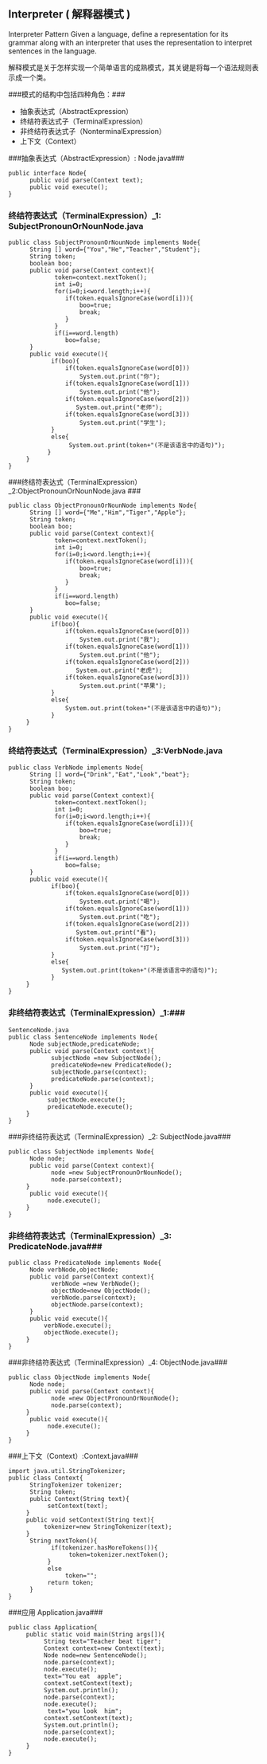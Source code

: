 ## Interpreter ( 解释器模式 ) ##

Interpreter Pattern 
  Given a language, define a representation for its grammar along with an interpreter
that uses the representation to interpret sentences in the language. 

解释模式是关于怎样实现一个简单语言的成熟模式，其关键是将每一个语法规则表示成一个类。 


###模式的结构中包括四种角色：###
* 抽象表达式（AbstractExpression） 
* 终结符表达式子（TerminalExpression） 
* 非终结符表达式子（NonterminalExpression） 
* 上下文（Context） 


###抽象表达式（AbstractExpression）: Node.java###
    
    public interface Node{
          public void parse(Context text);
          public void execute();
    } 


### 终结符表达式（TerminalExpression）_1: SubjectPronounOrNounNode.java ###
    
    public class SubjectPronounOrNounNode implements Node{
          String [] word={"You","He","Teacher","Student"};
          String token; 
          boolean boo;
          public void parse(Context context){
                 token=context.nextToken();
                 int i=0;
                 for(i=0;i<word.length;i++){
                    if(token.equalsIgnoreCase(word[i])){
                        boo=true;
                        break;
                    }
                 }
                 if(i==word.length)
                    boo=false;
          }
          public void execute(){
                if(boo){
                    if(token.equalsIgnoreCase(word[0]))
                        System.out.print("你"); 
                    if(token.equalsIgnoreCase(word[1]))
                        System.out.print("他"); 
                    if(token.equalsIgnoreCase(word[2]))
                       System.out.print("老师"); 
                    if(token.equalsIgnoreCase(word[3]))
                        System.out.print("学生"); 
                }
                else{
                     System.out.print(token+"(不是该语言中的语句)");
               }        
         }
    }
    


###终结符表达式（TerminalExpression）_2:ObjectPronounOrNounNode.java ###
    
    public class ObjectPronounOrNounNode implements Node{
          String [] word={"Me","Him","Tiger","Apple"};
          String token; 
          boolean boo;
          public void parse(Context context){
                 token=context.nextToken();
                 int i=0;
                 for(i=0;i<word.length;i++){
                    if(token.equalsIgnoreCase(word[i])){
                        boo=true;
                        break;
                    }
                 }
                 if(i==word.length)
                    boo=false;
          }
          public void execute(){
                if(boo){
                    if(token.equalsIgnoreCase(word[0]))
                        System.out.print("我"); 
                    if(token.equalsIgnoreCase(word[1]))
                        System.out.print("他"); 
                    if(token.equalsIgnoreCase(word[2]))
                       System.out.print("老虎"); 
                    if(token.equalsIgnoreCase(word[3]))
                        System.out.print("苹果"); 
                }
                else{
                    System.out.print(token+"(不是该语言中的语句)");
                }        
         }
    }
    
    

### 终结符表达式（TerminalExpression）_3:VerbNode.java ###
    
    public class VerbNode implements Node{
          String [] word={"Drink","Eat","Look","beat"};
          String token; 
          boolean boo;
          public void parse(Context context){
                 token=context.nextToken();
                 int i=0;
                 for(i=0;i<word.length;i++){
                    if(token.equalsIgnoreCase(word[i])){
                        boo=true;
                        break;
                    }
                 }
                 if(i==word.length)
                    boo=false;
          }
          public void execute(){
                if(boo){
                    if(token.equalsIgnoreCase(word[0]))
                        System.out.print("喝"); 
                    if(token.equalsIgnoreCase(word[1]))
                        System.out.print("吃"); 
                    if(token.equalsIgnoreCase(word[2]))
                       System.out.print("看"); 
                    if(token.equalsIgnoreCase(word[3]))
                        System.out.print("打"); 
                }
                else{
                   System.out.print(token+"(不是该语言中的语句)");
                }        
         }
    } 
    

### 非终结符表达式（TerminalExpression）_1:###
    
    SentenceNode.java 
    public class SentenceNode implements Node{
          Node subjectNode,predicateNode;
          public void parse(Context context){
                subjectNode =new SubjectNode();
                predicateNode=new PredicateNode();
                subjectNode.parse(context);
                predicateNode.parse(context);
          }
          public void execute(){
               subjectNode.execute();
               predicateNode.execute();
         }
    } 
    

###非终结符表达式（TerminalExpression）_2: SubjectNode.java###
    
    public class SubjectNode implements Node{
          Node node;
          public void parse(Context context){
                node =new SubjectPronounOrNounNode();
                node.parse(context);
         }
          public void execute(){
               node.execute();
         }
    }
    
### 非终结符表达式（TerminalExpression）_3: PredicateNode.java###
    
    public class PredicateNode implements Node{
          Node verbNode,objectNode;
          public void parse(Context context){
                verbNode =new VerbNode();
                objectNode=new ObjectNode();
                verbNode.parse(context);
                objectNode.parse(context);
          }
          public void execute(){
              verbNode.execute();
              objectNode.execute();
         }
    } 
    

###非终结符表达式（TerminalExpression）_4: ObjectNode.java###

    public class ObjectNode implements Node{
          Node node;
          public void parse(Context context){
                node =new ObjectPronounOrNounNode();
                node.parse(context);
         }
          public void execute(){
               node.execute();
         }
    }

###上下文（Context）:Context.java###

    
    import java.util.StringTokenizer;
    public class Context{
          StringTokenizer tokenizer;
          String token;
          public Context(String text){
               setContext(text);
         } 
         public void setContext(String text){
              tokenizer=new StringTokenizer(text);
         }
          String nextToken(){
                if(tokenizer.hasMoreTokens()){
                     token=tokenizer.nextToken(); 
               }
               else
                    token="";
               return token;
          } 
    }
    



###应用 Application.java###
    
    
    public class Application{
         public static void main(String args[]){
              String text="Teacher beat tiger";         
              Context context=new Context(text);
              Node node=new SentenceNode();
              node.parse(context);
              node.execute();
              text="You eat  apple";
              context.setContext(text);
              System.out.println();
              node.parse(context);
              node.execute();
               text="you look  him";
              context.setContext(text);
              System.out.println();
              node.parse(context);
              node.execute();
         }
    }
    
    
    
    